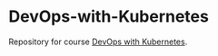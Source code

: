 # DevOps-with-Kubernetes

Repository for course [DevOps with Kubernetes](https://devopswithkubernetes.com/).